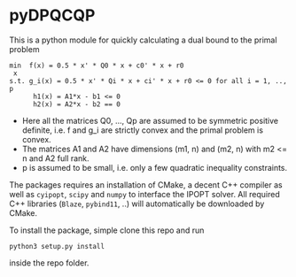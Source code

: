 # pyDPQCQP

This is a python module for quickly calculating a dual bound
to the primal problem

```
min  f(x) = 0.5 * x' * Q0 * x + c0' * x + r0
 x
s.t. g_i(x) = 0.5 * x' * Qi * x + ci' * x + r0 <= 0 for all i = 1, .., p
      h1(x) = A1*x - b1 <= 0
      h2(x) = A2*x - b2 == 0
```

- Here all the matrices Q0, ..., Qp are assumed to be symmetric positive definite, 
i.e. f and g_i are strictly convex and the primal problem is convex.
- The matrices A1 and A2 have dimensions (m1, n) and (m2, n) with m2 <= n
and A2 full rank.
- p is assumed to be small, i.e. only a few quadratic inequality constraints.

The packages requires an installation of CMake, a decent C++ compiler as well as `cyipopt`, `scipy` and
`numpy` to interface the IPOPT solver. 
All required C++ libraries (`Blaze`, `pybind11`, ..) will automatically be downloaded by CMake.

To install the package, simple clone this repo and
run

```
python3 setup.py install
```
inside the repo folder.
